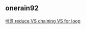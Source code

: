 <h2>onerain92</h2><a href="https://www.notion.so/study66/Array-reduce-vs-chaining-vs-for-loop-9978a3a1d4bb40ae84e39e83dec0fb25#f5ed896b3b5c4c0481cf79ae351d19aa">배열 reduce VS chaining VS for loop</a>